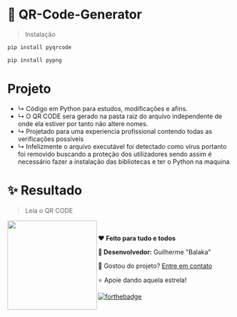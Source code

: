 # 🔗 QR-Code-Generator

> Instalação 
```sh
pip install pyqrcode
```
```sh
pip install pypng
```

# Projeto
- ↳ Código em Python para estudos, modificações e afins.
- ↳ O QR CODE sera gerado na pasta raiz do arquivo independente de onde ela estiver por tanto não altere nomes.
- ↳ Projetado para uma experiencia profissional contendo todas as verificações possíveis
- ↳ Infelizmente o arquivo executável foi detectado como vírus portanto foi removido buscando a proteção dos utilizadores sendo assim é necessário fazer a instalação das bibliotecas e ter o Python na maquina    

# ✨ Resultado
> Leia o QR CODE
<img align="left" width="200" src="https://media.discordapp.net/attachments/799515684278632468/879116595186794548/unknown.png" />
<p>

<br>

**❤️ Feito para tudo e todos**

**🧙 Desenvolvedor:** Guilherme "Balaka"
<p>💍 Gostou do projeto? 
<a href="https://github.com/BalakaDEV">Entre em contato</a></p>

⭐ Apoie dando aquela estrela!

[![forthebadge](https://forthebadge.com/images/badges/made-with-python.svg)](https://github.com/BalakaDEV)
